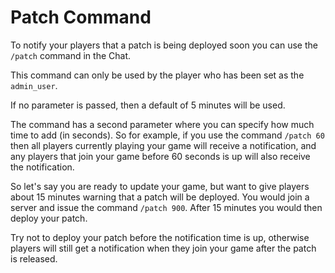 # Patch Command

To notify your players that a patch is being deployed soon you can use the `/patch` command in the Chat.

This command can only be used by the player who has been set as the `admin_user`.

If no parameter is passed, then a default of 5 minutes will be used.

The command has a second parameter where you can specify how much time to add (in seconds).  So for example, if you use the command `/patch 60` then all players currently playing your game will receive a notification, and any players that join your game before 60 seconds is up will also receive the notification.

So let's say you are ready to update your game, but want to give players about 15 minutes warning that a patch will be deployed.  You would join a server and issue the command `/patch 900`.  After 15 minutes you would then deploy your patch.  

Try not to deploy your patch before the notification time is up, otherwise players will still get a notification when they join your game after the patch is released.